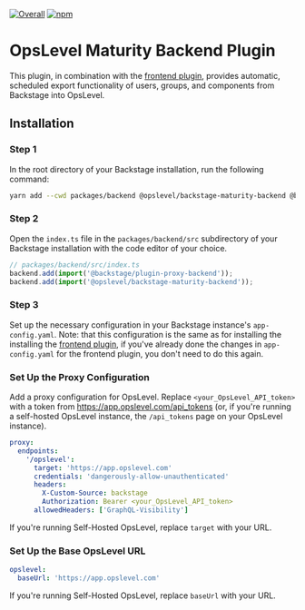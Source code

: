 [![Overall](https://img.shields.io/endpoint?style=flat&url=https%3A%2F%2Fapp.opslevel.com%2Fapi%2Fservice_level%2FL6pkRwdgleo4ZoLC4IaR0LaNwaesYvv7LP70yg-qpwI)](https://app.opslevel.com/services/backstage-plugin-backend/maturity-report)
[![npm](https://img.shields.io/npm/v/@opslevel/backstage-maturity-backend)](https://www.npmjs.com/package/@opslevel/backstage-maturity-backend)

# OpsLevel Maturity Backend Plugin
This plugin, in combination with the [frontend plugin](https://github.com/OpsLevel/backstage-plugin), provides automatic, scheduled
export functionality of users, groups, and components from Backstage into OpsLevel.

## Installation

### Step 1

In the root directory of your Backstage installation, run the following command:

```bash
yarn add --cwd packages/backend @opslevel/backstage-maturity-backend @backstage/plugin-proxy-backend
```

### Step 2

Open the `index.ts` file in the `packages/backend/src` subdirectory of your Backstage installation with the code editor of your choice.

```ts
// packages/backend/src/index.ts
backend.add(import('@backstage/plugin-proxy-backend'));
backend.add(import('@opslevel/backstage-maturity-backend'));
```

### Step 3

Set up the necessary configuration in your Backstage instance's `app-config.yaml`. Note: that this configuration is the same as for installing the installing the [frontend plugin](https://github.com/OpsLevel/backstage-plugin), if you've already done the changes in `app-config.yaml` for the frontend plugin, you don't need to do this again.

### Set Up the Proxy Configuration

Add a proxy configuration for OpsLevel. Replace `<your_OpsLevel_API_token>` with a token from https://app.opslevel.com/api_tokens (or, if you're running a self-hosted OpsLevel instance, the `/api_tokens` page on your OpsLevel instance).

```yaml
proxy:
  endpoints:
    '/opslevel':
      target: 'https://app.opslevel.com'
      credentials: 'dangerously-allow-unauthenticated'
      headers:
        X-Custom-Source: backstage
        Authorization: Bearer <your_OpsLevel_API_token>
      allowedHeaders: ['GraphQL-Visibility']
```

If you're running Self-Hosted OpsLevel, replace `target` with your URL.

### Set Up the Base OpsLevel URL

```yaml
opslevel:
  baseUrl: 'https://app.opslevel.com'
```

If you're running Self-Hosted OpsLevel, replace `baseUrl` with your URL.
